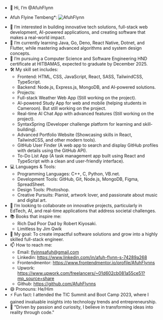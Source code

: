 - 👋 Hi, I’m @AfuhFlynn
* Afuh Flyine Tembeng*:
![AfuhFlynn](https://avatars.githubusercontent.com/u/138466374?s=400&u=baba214605be6977dee2cac3343ef9f8e7c095e8&v=4)

- 👀 I’m interested in building innovative tech solutions, full-stack web development, AI-powered applications, and creating software that makes a real-world impact.
- 🌱 I’m currently learning Java, Go, Deno, React Native, Dotnet, and Flutter, while mastering advanced algorithms and system design concepts.
- 💼 I’m pursuing a Computer Science and Software Engineering HND certificate at HITBAMAS, expected to graduate by December 2025.
- 🛠️ My skill set includes:
  - Frontend: HTML, CSS, JavaScript, React, SASS, TailwindCSS, TypeScript.
  - Backend: Node.js, Express.js, MongoDB, and AI-powered solutions.
  - Projects:
  - Full-stack Weather Web App (Still working on the project).
  - AI-powered Study App for web and mobile (helping students in Cameroon). But still working on the project.
  - Real-time AI Chat App with advanced features (Still working on the project).
  - SyntaxSpring (Developer challenge platform for learning and skill-building).
  - Advanced Portfolio Website (Showcasing skills in React, TailwindCSS, and other modern tools).
  - GitHub User Finder (A web app to search and display GitHub profiles with details using the GitHub API).
  - To-Do List App (A task management app built using React and TypeScript with a clean and user-friendly interface).
- 💻 Languages & Tools:
  - Programming Languages: C++, C, Python, VB.net.
  - Development Tools: GitHub, Git, Node.js, MongoDB, Figma, SpreadSheet.
  - Design Tools: Photoshop.
  - Creative Pursuits: Pianist, artwork lover, and passionate about music and digital art.
- 💞️ I’m looking to collaborate on innovative projects, particularly in EdTech, AI, and real-time applications that address societal challenges.
- 📚 Books that inspire me:
  - Rich Dad Poor Dad by Robert Kiyosaki.
  - Limitless by Jim Qwik
- 🎯 My goal: To create impactful software solutions and grow into a highly skilled full-stack engineer.
- 📫 How to reach me:
  - Email: flyinnsafuh@gmail.com
  - Linkedin: https://www.linkedin.com/in/afuh-flynn-s-74289a268
  - Frontendmentor: https://www.frontendmentor.io/profile/AfuhFlynns
  - Upwork: https://www.upwork.com/freelancers/~01d602cb081a55ce51?mp_source=share
  - Github: https://github.com/AfuhFlynns
- 😄 Pronouns: He/Him
- ⚡ Fun fact: I attended the TIC Summit and Boot Camp 2023, where I gained invaluable insights into technology trends and entrepreneurship.
- 🌟 "Driven by passion and curiosity, I believe in transforming ideas into reality through code."
